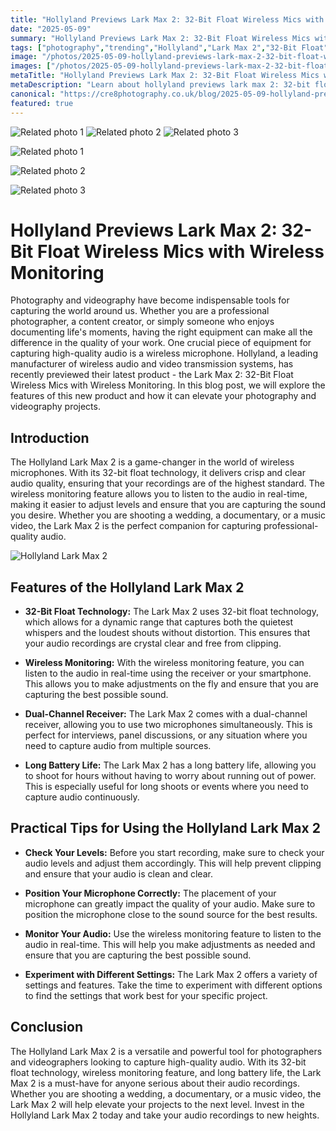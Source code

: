 ```yaml
---
title: "Hollyland Previews Lark Max 2: 32-Bit Float Wireless Mics with Wireless Monitoring"
date: "2025-05-09"
summary: "Hollyland Previews Lark Max 2: 32-Bit Float Wireless Mics with Wireless Monitoring - A trending topic in photography."
tags: ["photography","trending","Hollyland","Lark Max 2","32-Bit Float","Wireless Mics","Wireless Monitoring","Photography","Videography","Audio Quality","Wireless Microphone","Long Battery Life"]
image: "/photos/2025-05-09-hollyland-previews-lark-max-2-32-bit-float-wireless-mics-with-wireless-monitoring-1.jpg"
images: ["/photos/2025-05-09-hollyland-previews-lark-max-2-32-bit-float-wireless-mics-with-wireless-monitoring-1.jpg","/photos/2025-05-09-hollyland-previews-lark-max-2-32-bit-float-wireless-mics-with-wireless-monitoring-2.jpg","/photos/2025-05-09-hollyland-previews-lark-max-2-32-bit-float-wireless-mics-with-wireless-monitoring-3.jpg"]
metaTitle: "Hollyland Previews Lark Max 2: 32-Bit Float Wireless Mics with Wireless Monitoring | cre8 Photography"
metaDescription: "Learn about hollyland previews lark max 2: 32-bit float wireless mics with wireless monitoring in photography with practical tips and insights."
canonical: "https://cre8photography.co.uk/blog/2025-05-09-hollyland-previews-lark-max-2-32-bit-float-wireless-mics-with-wireless-monitoring"
featured: true
---
```


<!-- Gallery as HTML -->

<div class="grid grid-cols-1 sm:grid-cols-2 md:grid-cols-3 gap-4">
  <img src="/photos/2025-05-09-hollyland-previews-lark-max-2-32-bit-float-wireless-mics-with-wireless-monitoring-1.jpg" alt="Related photo 1" class="w-full rounded-lg" />
<img src="/photos/2025-05-09-hollyland-previews-lark-max-2-32-bit-float-wireless-mics-with-wireless-monitoring-2.jpg" alt="Related photo 2" class="w-full rounded-lg" />
<img src="/photos/2025-05-09-hollyland-previews-lark-max-2-32-bit-float-wireless-mics-with-wireless-monitoring-3.jpg" alt="Related photo 3" class="w-full rounded-lg" />
</div>


<!-- Gallery as Markdown -->
![Related photo 1](/photos/2025-05-09-hollyland-previews-lark-max-2-32-bit-float-wireless-mics-with-wireless-monitoring-1.jpg)


![Related photo 2](/photos/2025-05-09-hollyland-previews-lark-max-2-32-bit-float-wireless-mics-with-wireless-monitoring-2.jpg)


![Related photo 3](/photos/2025-05-09-hollyland-previews-lark-max-2-32-bit-float-wireless-mics-with-wireless-monitoring-3.jpg)



# Hollyland Previews Lark Max 2: 32-Bit Float Wireless Mics with Wireless Monitoring

Photography and videography have become indispensable tools for capturing the world around us. Whether you are a professional photographer, a content creator, or simply someone who enjoys documenting life's moments, having the right equipment can make all the difference in the quality of your work. One crucial piece of equipment for capturing high-quality audio is a wireless microphone. Hollyland, a leading manufacturer of wireless audio and video transmission systems, has recently previewed their latest product - the Lark Max 2: 32-Bit Float Wireless Mics with Wireless Monitoring. In this blog post, we will explore the features of this new product and how it can elevate your photography and videography projects.

## Introduction

The Hollyland Lark Max 2 is a game-changer in the world of wireless microphones. With its 32-bit float technology, it delivers crisp and clear audio quality, ensuring that your recordings are of the highest standard. The wireless monitoring feature allows you to listen to the audio in real-time, making it easier to adjust levels and ensure that you are capturing the sound you desire. Whether you are shooting a wedding, a documentary, or a music video, the Lark Max 2 is the perfect companion for capturing professional-quality audio.

![Hollyland Lark Max 2](/path/to/image)

## Features of the Hollyland Lark Max 2

- **32-Bit Float Technology:** The Lark Max 2 uses 32-bit float technology, which allows for a dynamic range that captures both the quietest whispers and the loudest shouts without distortion. This ensures that your audio recordings are crystal clear and free from clipping.

- **Wireless Monitoring:** With the wireless monitoring feature, you can listen to the audio in real-time using the receiver or your smartphone. This allows you to make adjustments on the fly and ensure that you are capturing the best possible sound.

- **Dual-Channel Receiver:** The Lark Max 2 comes with a dual-channel receiver, allowing you to use two microphones simultaneously. This is perfect for interviews, panel discussions, or any situation where you need to capture audio from multiple sources.

- **Long Battery Life:** The Lark Max 2 has a long battery life, allowing you to shoot for hours without having to worry about running out of power. This is especially useful for long shoots or events where you need to capture audio continuously.

## Practical Tips for Using the Hollyland Lark Max 2

- **Check Your Levels:** Before you start recording, make sure to check your audio levels and adjust them accordingly. This will help prevent clipping and ensure that your audio is clean and clear.

- **Position Your Microphone Correctly:** The placement of your microphone can greatly impact the quality of your audio. Make sure to position the microphone close to the sound source for the best results.

- **Monitor Your Audio:** Use the wireless monitoring feature to listen to the audio in real-time. This will help you make adjustments as needed and ensure that you are capturing the best possible sound.

- **Experiment with Different Settings:** The Lark Max 2 offers a variety of settings and features. Take the time to experiment with different options to find the settings that work best for your specific project.

## Conclusion

The Hollyland Lark Max 2 is a versatile and powerful tool for photographers and videographers looking to capture high-quality audio. With its 32-bit float technology, wireless monitoring feature, and long battery life, the Lark Max 2 is a must-have for anyone serious about their audio recordings. Whether you are shooting a wedding, a documentary, or a music video, the Lark Max 2 will help elevate your projects to the next level. Invest in the Hollyland Lark Max 2 today and take your audio recordings to new heights.

